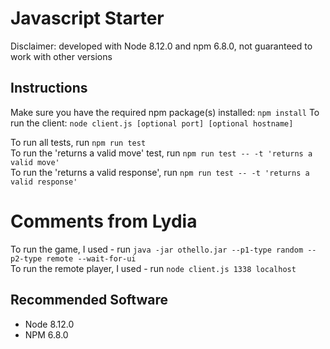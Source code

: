 # Javascript Starter
Disclaimer: developed with Node 8.12.0 and npm 6.8.0, not guaranteed to work with other versions

## Instructions
Make sure you have the required npm package(s) installed: `npm install`
To run the client: `node client.js [optional port] [optional hostname]`

To run all tests, run `npm run test`\
To run the 'returns a valid move' test, run `npm run test -- -t 'returns a valid move'`\
To run the 'returns a valid response', run `npm run test -- -t 'returns a valid response'`

# Comments from Lydia
To run the game, I used - run `java -jar othello.jar --p1-type random --p2-type remote --wait-for-ui`\
To run the remote player, I used - run `node client.js 1338 localhost`


## Recommended Software
* Node 8.12.0
* NPM 6.8.0
